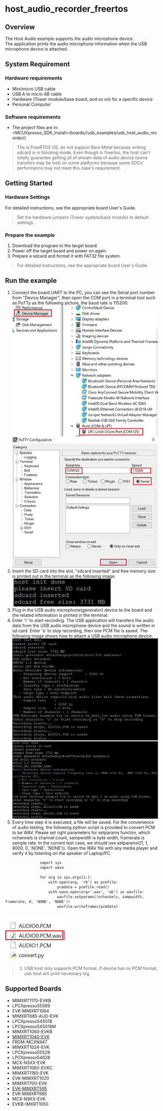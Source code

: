 # host_audio_recorder_freertos



## Overview

The Host Audio example supports the audio microphone device.
<br> The application prints the audio microphone information when the USB microphone device is attached.

## System Requirement

### Hardware requirements

- Mini/micro USB cable
- USB A to micro AB cable
- Hardware (Tower module/base board, and so on) for a specific device
- Personal Computer


### Software requirements

- The project files are in: 
<br> <MCUXpresso_SDK_Install>/boards/<board>/usb_examples/usb_host_audio_recorder/<rtos>/<toolchain>.
> The <rtos> is FreeRTOS OS, do not support Bare Metal because writing sdcard is in blocking mode. Even though in freertos, the host can't totally guarantee getting all of stream data of audio device (some transfers may be lost) on some platforms because some SOCs' performance may not meet this case's requirement.


## Getting Started

### Hardware Settings

For detailed instructions, see the appropriate board User's Guide.
> Set the hardware jumpers (Tower system/base module) to default settings.


### Prepare the example 

1.  Download the program to the target board.
2.  Power off the target board and power on again.
3.  Prepare a sdcard and format it with FAT32 file system.

> For detailed instructions, see the appropriate board User's Guide.

## Run the example

1.  Connect the board UART to the PC, you can see the Serial port number from "Device Manager", then open the
COM port in a terminal tool such as PuTTy as the following picture, the baud rate is 115200.
<br>![UART port number](device_manager.jpg "UART port number")
<br>![Open UART](open_uart.jpg "Open UART")
2.  Insert the SD card into the slot. "sdcard inserted" and free memory size is printed out in the terminal as the following
image.
<br>![SDcard Insert](sdcard_insert.jpg "SDcard Insert")
3.  Plug in the USB audio microphone(generator) device to the board and the related information is printed in the
terminal.
4.  Enter 'r' to start recording. The USB application will transfers the audio data from the USB audio microphone
device and the sound is written in sd card. Enter 's' to stop recording, then one PCM file is saved. The following
image shows how to attach a USB audio microphone device.
<br>![Attach audio 1.0 microphone device](audio_10_microphone.jpg "Attach audio 1.0 microphone device")
<br>![Attach audio 2.0 microphone device](audio_20_microphone.jpg "Attach audio 2.0 microphone device")
5.  Every time step 4 is executed, a file will be saved. For the convenience of audio testing, the following python script is
provided to convert PCM to be WAV. Please set right parameters for setparams functon, which nchannels is channel
count, sampwidth is byte width, framerate is sample rate. In the current test case, we should use setparams((1, 1,
8000, 0, 'NONE', 'NONE')). Open the WAV file with any media player and verify it by listening on the speaker of Laptop/PC.
```
                import sys
                import wave

                for arg in sys.argv[1:]:
                    with open(arg, 'rb') as pcmfile:
                        pcmdata = pcmfile.read()
                    with wave.open(arg+'.wav', 'wb') as wavfile:
                        wavfile.setparams((nchannels, sampwidth, framerate, 0, 'NONE', 'NONE'))
                        wavfile.writeframes(pcmdata)
```
<br>![Convert PCM to WAV using python](PCM2WAV.jpg "Convert PCM to WAV using python")

> 1. USB host only supports PCM format. If device has no PCM format, usb host will print necessary log.



## Supported Boards
- MIMXRT1170-EVKB
- LPCXpresso55S69
- EVK-MIMXRT1064
- MIMXRT685-AUD-EVK
- LPCXpresso54S018
- LPCXpresso54S018M
- MIMXRT1060-EVKB
- [MIMXRT1040-EVK](../../_boards/evkmimxrt1040/usb_examples/usb_host_audio_recorder/example_board_readme.md)
- FRDM-MCXN947
- MIMXRT1024-EVK
- LPCXpresso55S28
- LPCXpresso54628
- MCX-N5XX-EVK
- MIMXRT1060-EVKC
- MIMXRT1180-EVK
- EVK-MIMXRT1020
- MIMXRT700-EVK
- [EVK-MIMXRT595](../../_boards/evkmimxrt595/usb_examples/usb_host_audio_recorder/example_board_readme.md)
- EVK-MIMXRT685
- MCX-N9XX-EVK
- EVKB-IMXRT1050
